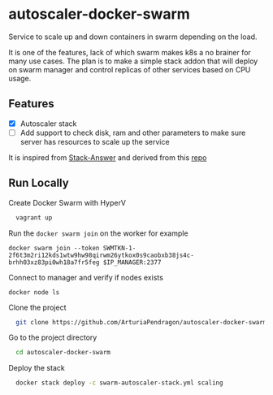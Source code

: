 # autoscaler-docker-swarm

Service to scale up and down containers in swarm depending on the load.

It is one of the features, lack of which swarm makes k8s a no brainer for many use cases. The plan is to make a simple stack addon that will deploy on swarm manager and control replicas of other services based on CPU usage.

## Features

- [x] Autoscaler stack
- [ ] Add support to check disk, ram and other parameters to make sure server has resources to scale up the service

It is inspired from [Stack-Answer](https://stackoverflow.com/questions/41668621/how-to-configure-autoscaling-on-docker-swarm) and derived from this [repo](https://github.com/jcwimer/docker-swarm-autoscaler)
## Run Locally

Create Docker Swarm with HyperV

```bash
  vagrant up
```

Run the `docker swarm join` on the worker for example

`docker swarm join --token SWMTKN-1-2f6t3m2ri12kds1wtw9hw98qirwm26ytkox0s9caobxb38js4c-brhh03xz83pi0wh18a7fr5feg $IP_MANAGER:2377`

Connect to manager and verify if nodes exists

`docker node ls`

Clone the project

```bash
  git clone https://github.com/ArturiaPendragon/autoscaler-docker-swarm
```

Go to the project directory

```bash
  cd autoscaler-docker-swarm
```

Deploy the stack

```bash
  docker stack deploy -c swarm-autoscaler-stack.yml scaling
```
